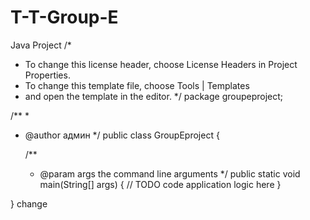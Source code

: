 # T-T-Group-E
Java Project 
/*
 * To change this license header, choose License Headers in Project Properties.
 * To change this template file, choose Tools | Templates
 * and open the template in the editor.
 */
package groupeproject;

/**
 *
 * @author админ
 */
public class GroupEproject {

    /**
     * @param args the command line arguments
     */
    public static void main(String[] args) {
        // TODO code application logic here
    }
    
}
change
